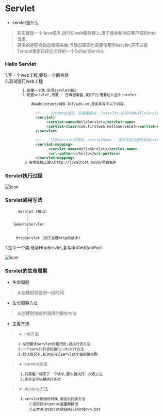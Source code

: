 # Servlet

* servlet是什么
> 其实就是一个Java程序,运行在web服务器上,用于接收和响应客户端的http请求.<br>
 更多的是配合动态资源来做.当静态资源也需要使用带servlet,只不过是Tomcat里面已经定义好的一个DefaultServlet.

### Hello Servlet
1.写一个web工程,要有一个服务器<br>
2.测试运行web工程
```xml
        1.创建一个类,实现servlet接口
        2.配置servlet,用意 : 告诉服务器,我们的引用有这么些个servlet
        
            再webContent/WEB-INF/web.xml里卖弄写下以下内容.
            
              <!--   向tomcat报告，引用里面有一个servlet,名字叫做HelloServlet,具体的路径是com.firstweb.HelloServelet -->
              <servlet>
                   <servlet-name>HelloServlet</servlet-name>
                   <servlet-class>com.firstweb.HelloServelet</servlet-class>
              </servlet>

              <!--   注册servlet的映射，servletName : 找到赏面注册的具体servlet,url-pattern : 在地址栏上的path,一定要以/打头 -->
              <servlet-mapping>
                    <servlet-name>HelloServlet</servlet-name>
                    <url-pattern>/hello</url-pattern>
              </servlet-mapping>
         3.在地址栏上输入http://localhost:8080/项目名称
```

### Servlet执行过程

![icon](https://github.com/WuDeluan/Notes/tree/master/picture/servlet1.PNG)

### Servlet通用写法
          Servlet (接口)
              |
              |
        GenericServlet
              |
              |
         HttpServlet (用于处理http的请求)
 1.定义一个类,继承HttpServlet,复写doGet和doPost<br>
 
 ![icon](https://github.com/WuDeluan/Notes/tree/master/picture/servlet2.PNG)
 

### Servlet的生命周期
* 生命周期
> 从创建到销毁的一段时间
* 生命周期方法
> 从创建到销毁所调用的那些方法

* 主要方法
> * init方法
``` 
      1.在创建该Servlet的是历史,就执行该方法
      2.一个servle只会初始化一次init方法
      3.默认情况下,初次访问该servlet才会创建实例
```
> * service方法
```
       1.只要客户端来了一个请求,那么就执行一次该方法
       2.该方法可以被执行多次
```
> * destory方法
```
       1.servlet销毁的时候,就会执行该方法
           ①该项目冲tomcat里里面移出
           ②正常关闭tomcat就会执行shutdown.bat
```
